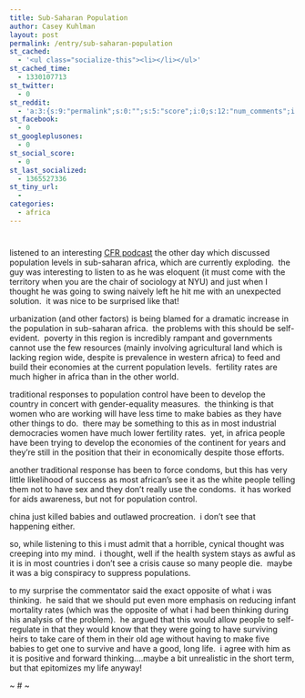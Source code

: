 ```yaml
---
title: Sub-Saharan Population
author: Casey Kuhlman
layout: post
permalink: /entry/sub-saharan-population
st_cached:
  - '<ul class="socialize-this"><li></li></ul>'
st_cached_time:
  - 1330107713
st_twitter:
  - 0
st_reddit:
  - 'a:3:{s:9:"permalink";s:0:"";s:5:"score";i:0;s:12:"num_comments";i:0;}'
st_facebook:
  - 0
st_googleplusones:
  - 0
st_social_score:
  - 0
st_last_socialized:
  - 1365527336
st_tiny_url:
  - 
categories:
  - africa
---
```

# 

listened to an interesting [CFR podcast][1] the other day which discussed population levels in sub-saharan africa, which are currently exploding.  the guy was interesting to listen to as he was eloquent (it must come with the territory when you are the chair of sociology at NYU) and just when I thought he was going to swing naively left he hit me with an unexpected solution.  it was nice to be surprised like that!

 [1]: http://www.cfr.org/publication/13839/conley.html

urbanization (and other factors) is being blamed for a dramatic increase in the population in sub-saharan africa.  the problems with this should be self-evident.  poverty in this region is incredibly rampant and governments cannot use the few resources (mainly involving agricultural land which is lacking region wide, despite is prevalence in western africa) to feed and build their economies at the current population levels.  fertility rates are much higher in africa than in the other world.

traditional responses to population control have been to develop the country in concert with gender-equality measures.  the thinking is that women who are working will have less time to make babies as they have other things to do.  there may be something to this as in most industrial democracies women have much lower fertility rates.  yet, in africa people have been trying to develop the economies of the continent for years and they’re still in the position that their in economically despite those efforts.

another traditional response has been to force condoms, but this has very little likelihood of success as most african’s see it as the white people telling them not to have sex and they don’t really use the condoms.  it has worked for aids awareness, but not for population control.

china just killed babies and outlawed procreation.  i don’t see that happening either.

so, while listening to this i must admit that a horrible, cynical thought was creeping into my mind.  i thought, well if the health system stays as awful as it is in most countries i don’t see a crisis cause so many people die.  maybe it was a big conspiracy to suppress populations.  

to my surprise the commentator said the exact opposite of what i was thinking.  he said that we should put even more emphasis on reducing infant mortality rates (which was the opposite of what i had been thinking during his analysis of the problem).  he argued that this would allow people to self-regulate in that they would know that they were going to have surviving heirs to take care of them in their old age without having to make five babies to get one to survive and have a good, long life.  i agree with him as it is positive and forward thinking….maybe a bit unrealistic in the short term, but that epitomizes my life anyway!

~ # ~